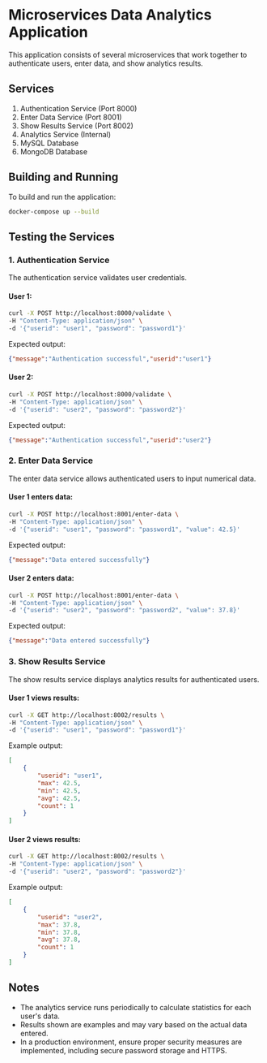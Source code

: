 # Microservices Data Analytics Application

This application consists of several microservices that work together to authenticate users, enter data, and show analytics results.

## Services

1. Authentication Service (Port 8000)
2. Enter Data Service (Port 8001)
3. Show Results Service (Port 8002)
4. Analytics Service (Internal)
5. MySQL Database
6. MongoDB Database

## Building and Running

To build and run the application:

```bash
docker-compose up --build
```

## Testing the Services

### 1. Authentication Service

The authentication service validates user credentials.

#### User 1:

```bash
curl -X POST http://localhost:8000/validate \
-H "Content-Type: application/json" \
-d '{"userid": "user1", "password": "password1"}'
```

Expected output:

```json
{"message":"Authentication successful","userid":"user1"}
```

#### User 2:

```bash
curl -X POST http://localhost:8000/validate \
-H "Content-Type: application/json" \
-d '{"userid": "user2", "password": "password2"}'
```

Expected output:

```json
{"message":"Authentication successful","userid":"user2"}
```


### 2. Enter Data Service

The enter data service allows authenticated users to input numerical data.

#### User 1 enters data:

```bash
curl -X POST http://localhost:8001/enter-data \
-H "Content-Type: application/json" \
-d '{"userid": "user1", "password": "password1", "value": 42.5}'
```

Expected output:

```json
{"message":"Data entered successfully"}
```


#### User 2 enters data:

```bash
curl -X POST http://localhost:8001/enter-data \
-H "Content-Type: application/json" \
-d '{"userid": "user2", "password": "password2", "value": 37.8}'
```

Expected output:

```json
{"message":"Data entered successfully"}
```


### 3. Show Results Service

The show results service displays analytics results for authenticated users.

#### User 1 views results:

```bash
curl -X GET http://localhost:8002/results \
-H "Content-Type: application/json" \
-d '{"userid": "user1", "password": "password1"}'
```

Example output:

```json
[
    {
        "userid": "user1",
        "max": 42.5,
        "min": 42.5,
        "avg": 42.5,
        "count": 1
    }
]
```

#### User 2 views results:

```bash
curl -X GET http://localhost:8002/results \
-H "Content-Type: application/json" \
-d '{"userid": "user2", "password": "password2"}'
```

Example output:

```json
[
    {
        "userid": "user2",
        "max": 37.8,
        "min": 37.8,
        "avg": 37.8,
        "count": 1
    }
]
```


## Notes

- The analytics service runs periodically to calculate statistics for each user's data.
- Results shown are examples and may vary based on the actual data entered.
- In a production environment, ensure proper security measures are implemented, including secure password storage and HTTPS.

